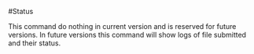 #Status

This command do nothing in current version and is reserved for future versions.
In future versions this command will show logs of file submitted and their status.